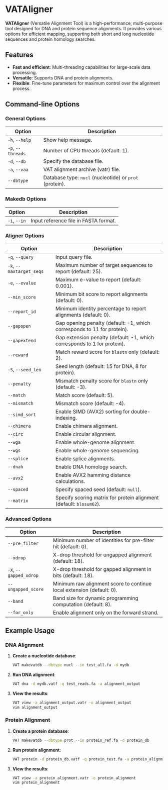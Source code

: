 # VATAligner

**VATAligner** (Versatile Alignment Tool) is a high-performance, multi-purpose tool designed for DNA and protein sequence alignments. It provides various options for efficient mapping, supporting both short and long nucleotide sequences and protein homology searches.

## Features
- **Fast and efficient**: Multi-threading capabilities for large-scale data processing.
- **Versatile**: Supports DNA and protein alignments.
- **Flexible**: Fine-tune parameters for maximum control over the alignment process.
## Command-line Options

### General Options
| Option               | Description                                   |
|----------------------|-----------------------------------------------|
| `-h`, `--help`        | Show help message.                           |
| `-p`, `--threads`     | Number of CPU threads (default: 1).          |
| `-d`, `--db`          | Specify the database file.                   |
| `-a`, `--vaa`         | VAT alignment archive (vatr) file.           |
| `--dbtype`            | Database type: `nucl` (nucleotide) or `prot` (protein). |

### Makedb Options
| Option              | Description                                      |
|---------------------|--------------------------------------------------|
| `-i`, `--in`        | Input reference file in FASTA format.            |

### Aligner Options
| Option                   | Description                                                                                  |
|--------------------------|----------------------------------------------------------------------------------------------|
| `-q`, `--query`           | Input query file.                                                                            |
| `-k`, `--maxtarget_seqs`  | Maximum number of target sequences to report (default: 25).                                  |
| `-e`, `--evalue`          | Maximum e-value to report (default: 0.001).                                                  |
| `--min_score`             | Minimum bit score to report alignments (default: 0).                                         |
| `--report_id`             | Minimum identity percentage to report alignments (default: 0).                               |
| `--gapopen`               | Gap opening penalty (default: -1, which corresponds to 11 for protein).                      |
| `--gapextend`             | Gap extension penalty (default: -1, which corresponds to 1 for protein).                     |
| `--reward`                | Match reward score for `blastn` only (default: 2).                                           |
| `-S`, `--seed_len`        | Seed length (default: 15 for DNA, 8 for protein).                                            |
| `--penalty`               | Mismatch penalty score for `blastn` only (default: -3).                                      |
| `--match`                 | Match score (default: 5).                                                                    |
| `--mismatch`              | Mismatch score (default: -4).                                                                |
| `--simd_sort`             | Enable SIMD (AVX2) sorting for double-indexing.                                              |
| `--chimera`               | Enable chimera alignment.                                                                    |
| `--circ`                  | Enable circular alignment.                                                                   |
| `--wga`                   | Enable whole-genome alignment.                                                               |
| `--wgs`                   | Enable whole-genome sequencing.                                                              |
| `--splice`                | Enable splice alignments.                                                                    |
| `--dnah`                  | Enable DNA homology search.                                                                  |
| `--avx2`                  | Enable AVX2 hamming distance calculations.                                                   |
| `--spaced`                | Specify spaced seed (default: `null`).                                                       |
| `--matrix`                | Specify scoring matrix for protein alignment (default: `blosum62`).                          |

### Advanced Options
| Option                | Description                                                                                |
|-----------------------|--------------------------------------------------------------------------------------------|
| `--pre_filter`         | Minimum number of identities for pre-filter hit (default: 0).                               |
| `--xdrop`              | X-drop threshold for ungapped alignment (default: 18).                                      |
| `-X`, `--gapped_xdrop` | X-drop threshold for gapped alignment in bits (default: 18).                                |
| `--ungapped_score`     | Minimum raw alignment score to continue local extension (default: 0).                       |
| `--band`               | Band size for dynamic programming computation (default: 8).                                 |
| `--for_only`           | Enable alignment only on the forward strand.                                                |

## Example Usage

### DNA Alignment

1. **Create a nucleotide database**:
    ```bash
    VAT makevatdb --dbtype nucl --in test_all.fa -d mydb
    ```

2. **Run DNA alignment**:
    ```bash
    VAT dna -d mydb.vatf -q test_reads.fa -a alignment_output
    ```

3. **View the results**:
    ```bash
    VAT view -a alignment_output.vatr -o alignment_output
    vim alignment_output
    ```

### Protein Alignment

1. **Create a protein database**:
    ```bash
    VAT makevatdb --dbtype prot --in protein_ref.fa -d protein_db
    ```

2. **Run protein alignment**:
    ```bash
    VAT protein -d protein_db.vatf -q protein_test.fa -a protein_alignment -p 4
    ```

3. **View the results**:
    ```bash
    VAT view -a protein_alignment.vatr -o protein_alignment
    vim protein_alignment
    ```


